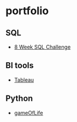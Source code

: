 # portfolio

## SQL
- [8 Week SQL Challenge](https://github.com/m-buylina/8weeksqlchallenge) 

## BI tools
- [Tableau](https://public.tableau.com/app/profile/marina.buylina)

## Python
- [gameOfLife](https://github.com/m-buylina/gameOfLife)
